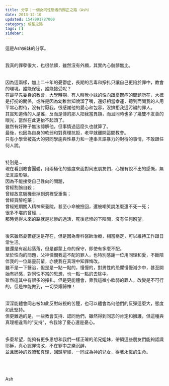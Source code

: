 ```yaml
---
title: 分享：一個女同性戀者的歸正之路（Ash）
date: 2013-12-10
updated: 1547991787000
category: 成聖之路
tags: []
sidebar: 
---
```


<p>這是Ash姊妹的分享。<br/><!--more--><br/><br/>我真的罪孽很大，也很骯髒，雖然沒有外顯，其實內心骯髒無比。<br/><br/><br/>因為這兩樣，加上二十年的憂鬱症，長期的苦毒和掙扎只讓自己更陷於罪中，教會的環境，誰能保密，誰能接受呢？<br/>在最早先委身的教會，大學時期，有人察覺小妹的性向跟憂鬱症的問題所在，大概是打扮的關係，或許是因為幼稚無知說溜了嘴，還好相當幸運，聽到而問我的人用平常心對待，沒有討厭我，很感謝他的愛心和包容，沒排拒我這污穢的罪人。<br/>其實知道傳的人是誰，反而是傳的那人把我當異類，而且同時也多了幾雙不友善的眼光，當然在此更抬不起頭了。<br/>雖然有好陣子無法諒解他，但事情過這麼久也就算了。<br/>最後，也因為自身的軟弱和對真理抗拒，老早就離開這間教會。<br/>只有小學曾被高大的男同學施與性暴力和一連串言語暴力的對待的事情，不敢跟任何人說。<br/><br/><br/>特別是...<br/>現在看到教會團體，用兩極化的態度來面對同志朋友們，心裡有說不出的感慨，無法言語形容。<br/>因為不能接受自己性向的問題，<br/>曾經割腕自殺；<br/>曾經故意騎機車掉到洞裡受重傷；<br/>曾經買醉吃藥；<br/>曾經短期關入精神療養院，甚至小命被撿回，還被嘲笑說怎麼還不死一死；<br/>很多不堪的曾經....<br/>那時覺得未來的路就是悲慘的過活，死後悲慘的下陰間，沒有任何盼望。<br/><br/><br/>後來雖然憂鬱症還是存在，但是因為專科醫師治療，相當穩定，可以維持工作跟日常生活。<br/>雖還是有起起落落，但是都蒙上帝的保守，即使有多麼不配。<br/>至於性向的問題，父神憐憫我這不配的罪人，也特別感謝一位用同理和愛，不斷陪伴我的一位屬靈前輩，亦使我在真理中知罪悔改。<br/>雖不是一下醫治，但是是一點一點的，慢慢的，對男性的恐懼慢慢減少中，甚至開始有好感，對同性不當的思想，也一點一點的去除中。<br/>雖然這其中有很多的掙扎，但是更能體會，靠我這微小軟弱的罪人，改變是不可行的，但是神能做到，一切榮耀歸神！<br/><br/><br/>深深能體會同志被如此反對歧視的苦楚，也可以體會為何他們的反彈這麼大，態度如此堅持。<br/>但更難過的是，一些教會支持、認同他們，雖然得到同志的肯定和擁護，但這種與真理相違背的"支持"，令我除了憂心還是憂心。<br/><br/><br/>多麼希望，能夠有更多思想和我們一樣正確的弟兄姐妹，帶領這些朋友們能夠認識耶穌，真心認罪悔改，不在罪中之樂沉醉，<br/>並且因神的救贖和真理，回歸聖經，一同成為神的兒女，得著永恆的生命。<br/><br/><br/><br/><br/>Ash<br/><br/><br/><br/><br/><br/><br/><br/></p>